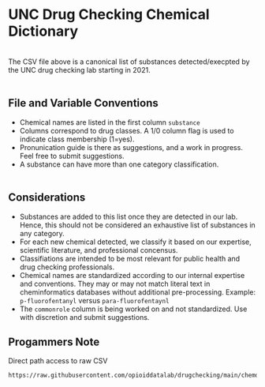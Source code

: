 # UNC Drug Checking Chemical Dictionary
<br>
The CSV file above is a canonical list of substances detected/execpted by the UNC drug checking lab starting in 2021.
<br><br>

## File and Variable Conventions
+ Chemical names are listed in the first column `substance`
+ Columns correspond to drug classes. A 1/0 column flag is used to indicate class membership (1=yes).
+ Pronunication guide is there as suggestions, and a work in progress. Feel free to submit suggestions.
+ A substance can have more than one category classification.
<br><br>

## Considerations
+ Substances are added to this list once they are detected in our lab. Hence, this should not be considered an exhaustive list of substances in any category.
+ For each new chemical detected, we classify it based on our expertise, scientific literature, and professional concensus.
+ Classifiations are intended to be most relevant for public health and drug checking professionals.
+ Chemical names are standardized according to our internal expertise and conventions. They may or may not match literal text in cheminformatics databases without additional pre-processing. Example: `p-fluorofentanyl` versus `para-fluorofentaynl`
+ The `commonrole` column is being worked on and not standardized. Use with discretion and submit suggestions.


## Progammers Note
Direct path access to raw CSV 
```
https://raw.githubusercontent.com/opioiddatalab/drugchecking/main/chemdictionary/chemdictionary.csv
```
